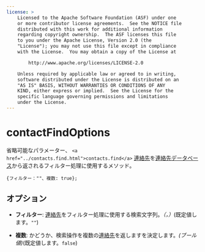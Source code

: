 ```yaml
---
license: >
    Licensed to the Apache Software Foundation (ASF) under one
    or more contributor license agreements.  See the NOTICE file
    distributed with this work for additional information
    regarding copyright ownership.  The ASF licenses this file
    to you under the Apache License, Version 2.0 (the
    "License"); you may not use this file except in compliance
    with the License.  You may obtain a copy of the License at

        http://www.apache.org/licenses/LICENSE-2.0

    Unless required by applicable law or agreed to in writing,
    software distributed under the License is distributed on an
    "AS IS" BASIS, WITHOUT WARRANTIES OR CONDITIONS OF ANY
    KIND, either express or implied.  See the License for the
    specific language governing permissions and limitations
    under the License.
---
```


# contactFindOptions

省略可能なパラメーター、 `<a href="../contacts.find.html">contacts.find</a>` <a href="contactFields.html">連絡先</a>を<a href="contactFields.html">連絡先</a><a href="../../storage/database/database.html">データベース</a>から返されるフィルター処理に使用するメソッド。

    {フィルター：""、複数: true};
    

## オプション

*   **フィルター**: <a href="contactFields.html">連絡先</a>をフィルター処理に使用する検索文字列。*（，）*(既定値します。`""`)

*   **複数**: かどうか、検索操作を複数の<a href="contactFields.html">連絡先</a>を返しますを決定します。*(ブール値)*(既定値します。`false`)